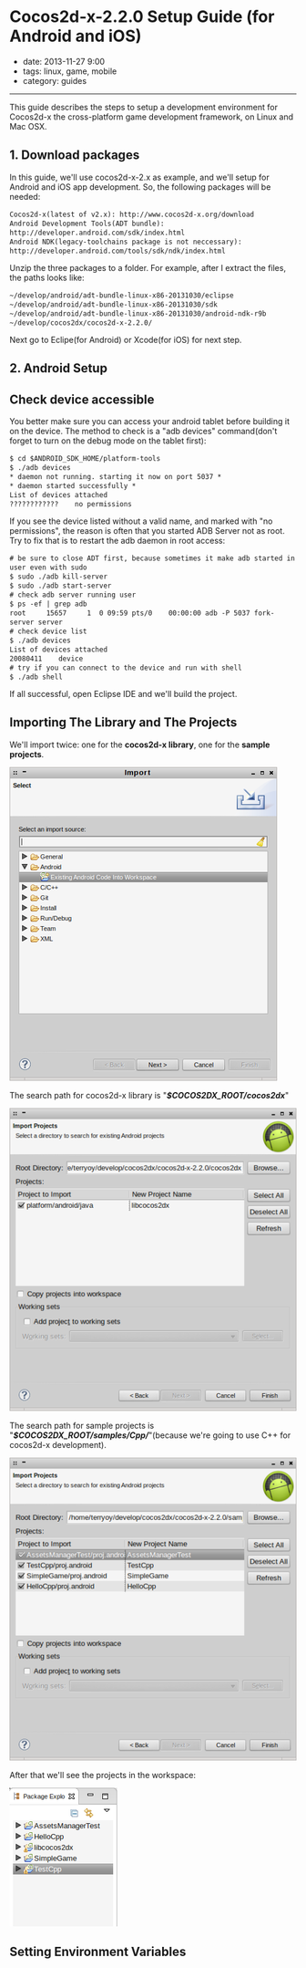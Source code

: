 # Cocos2d-x-2.2.0 Setup Guide (for Android and iOS)

- date: 2013-11-27 9:00
- tags: linux, game, mobile
- category: guides

----------------------------

This guide describes the steps to setup a development environment for Cocos2d-x the cross-platform game development framework, on Linux and Mac OSX.


## 1. Download packages

In this guide, we'll use cocos2d-x-2.x as example, and we'll setup for Android and iOS app development. So, the following packages will be needed:

    Cocos2d-x(latest of v2.x): http://www.cocos2d-x.org/download
    Android Development Tools(ADT bundle): http://developer.android.com/sdk/index.html
    Android NDK(legacy-toolchains package is not neccessary): http://developer.android.com/tools/sdk/ndk/index.html

Unzip the three packages to a folder. For example, after I extract the files, the paths looks like:

    ~/develop/android/adt-bundle-linux-x86-20131030/eclipse
    ~/develop/android/adt-bundle-linux-x86-20131030/sdk
    ~/develop/android/adt-bundle-linux-x86-20131030/android-ndk-r9b
    ~/develop/cocos2dx/cocos2d-x-2.2.0/

Next go to Eclipe(for Android) or Xcode(for iOS) for next step.

## 2. Android Setup

Check device accessible
------------------

You better make sure you can access your android tablet before building it on the device. The method to check is a "adb devices" command(don't forget to turn on the debug mode on the tablet first):

    $ cd $ANDROID_SDK_HOME/platform-tools
    $ ./adb devices
    * daemon not running. starting it now on port 5037 *
    * daemon started successfully *
    List of devices attached 
    ????????????	no permissions
    
If you see the device listed without a valid name, and marked with "no permissions", the reason is often that you started ADB Server not as root. Try to fix that is to restart the adb daemon in root access:

    # be sure to close ADT first, because sometimes it make adb started in user even with sudo
    $ sudo ./adb kill-server
    $ sudo ./adb start-server
    # check adb server running user
    $ ps -ef | grep adb
    root     15657     1  0 09:59 pts/0    00:00:00 adb -P 5037 fork-server server
    # check device list
    $ ./adb devices
    List of devices attached 
    20080411	device
    # try if you can connect to the device and run with shell
    $ ./adb shell

If all successful, open Eclipse IDE and we'll build the project.

Importing The Library and The Projects
--------------------

We'll import twice: one for the **cocos2d-x library**, one for the **sample projects**.

![alt](/images/2013/cocos_import.png "Import existing projects")


The search path for cocos2d-x library is "***$COCOS2DX_ROOT/cocos2dx***"

![alt](/images/2013/cocos_import_lib.png "Import cocos2d-x lib")

The search path for sample projects is "***$COCOS2DX_ROOT/samples/Cpp/***"(because we're going to use C++ for cocos2d-x development).

![alt](/images/2013/cocos_import_tests.png "Import sample projects")

After that we'll see the projects in the workspace:

![alt](/images/2013/cocos_import_success.png "Imported projects")


Setting Environment Variables
--------------------







